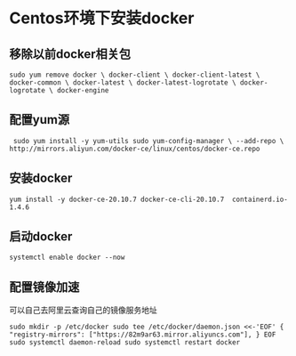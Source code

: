 # Centos环境下安装docker
## 移除以前docker相关包
`
sudo yum remove docker \
                  docker-client \
                  docker-client-latest \
                  docker-common \
                  docker-latest \
                  docker-latest-logrotate \
                  docker-logrotate \
                  docker-engine
`
## 配置yum源
`
sudo yum install -y yum-utils
sudo yum-config-manager \
--add-repo \
http://mirrors.aliyun.com/docker-ce/linux/centos/docker-ce.repo`

## 安装docker
`
yum install -y docker-ce-20.10.7 docker-ce-cli-20.10.7  containerd.io-1.4.6
`
## 启动docker
`
systemctl enable docker --now
`
## 配置镜像加速
可以自己去阿里云查询自己的镜像服务地址  

`
sudo mkdir -p /etc/docker
sudo tee /etc/docker/daemon.json <<-'EOF'
{
  "registry-mirrors": ["https://82m9ar63.mirror.aliyuncs.com"],
}
EOF
sudo systemctl daemon-reload
sudo systemctl restart docker
`
